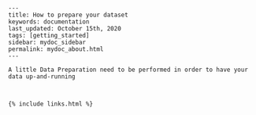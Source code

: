 
    ---
    title: How to prepare your dataset
    keywords: documentation
    last_updated: October 15th, 2020
    tags: [getting_started]
    sidebar: mydoc_sidebar
    permalink: mydoc_about.html
    ---

    A little Data Preparation need to be performed in order to have your data up-and-running



    {% include links.html %}

    